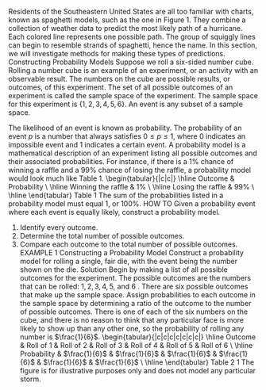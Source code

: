 Residents of the Southeastern United States are all too familiar with charts, known as spaghetti models, such as the one in Figure 1. They combine a collection of weather data to predict the most likely path of a hurricane. Each colored line represents one possible path. The group of squiggly lines can begin to resemble strands of spaghetti, hence the name. In this section, we will investigate methods for making these types of predictions.
Constructing Probability Models
Suppose we roll a six-sided number cube. Rolling a number cube is an example of an experiment, or an activity with an observable result. The numbers on the cube are possible results, or outcomes, of this experiment. The set of all possible outcomes of an experiment is called the sample space of the experiment. The sample space for this experiment is $\{1,2,3,4,5,6\}$. An event is any subset of a sample space.

The likelihood of an event is known as probability. The probability of an event $p$ is a number that always satisfies $0 \leq p \leq 1$, where 0 indicates an impossible event and 1 indicates a certain event. A probability model is a mathematical description of an experiment listing all possible outcomes and their associated probabilities. For instance, if there is a $1 \%$ chance of winning a raffle and a $99 \%$ chance of losing the raffle, a probability model would look much like Table 1.
\begin{tabular}{|c|c|}
\hline Outcome & Probability \\
\hline Winning the raffle & $1 \%$ \\
\hline Losing the raffle & $99 \%$ \\
\hline
\end{tabular}
Table 1
The sum of the probabilities listed in a probability model must equal 1, or $100 \%$.
HOW TO
Given a probability event where each event is equally likely, construct a probability model.
1. Identify every outcome.
2. Determine the total number of possible outcomes.
3. Compare each outcome to the total number of possible outcomes.
EXAMPLE 1
Constructing a Probability Model
Construct a probability model for rolling a single, fair die, with the event being the number shown on the die.
Solution
Begin by making a list of all possible outcomes for the experiment. The possible outcomes are the numbers that can be rolled: $1,2,3,4,5$, and 6 . There are six possible outcomes that make up the sample space.
Assign probabilities to each outcome in the sample space by determining a ratio of the outcome to the number of possible outcomes. There is one of each of the six numbers on the cube, and there is no reason to think that any particular face is more likely to show up than any other one, so the probability of rolling any number is $\frac{1}{6}$.
\begin{tabular}{|c|c|c|c|c|c|c|}
\hline Outcome & Roll of 1 & Roll of 2 & Roll of 3 & Roll of 4 & Roll of 5 & Roll of 6 \\
\hline Probability & $\frac{1}{6}$ & $\frac{1}{6}$ & $\frac{1}{6}$ & $\frac{1}{6}$ & $\frac{1}{6}$ & $\frac{1}{6}$ \\
\hline
\end{tabular}
Table 2
1 The figure is for illustrative purposes only and does not model any particular storm.